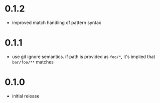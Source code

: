 # 0.1.2

* improved match handling of pattern syntax

# 0.1.1

* use git ignore semantics. if path is provided as `foo/*`, it's implied that `bar/foo/**` matches

# 0.1.0

* initial release